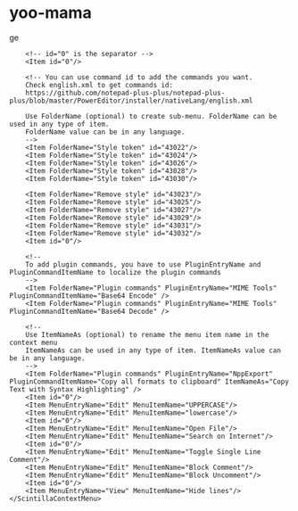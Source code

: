 # yoo-mama
ge
<?xml version="1.0" encoding="UTF-8" ?>
<!--
By modifying this file, you can customize your context menu popuped as right clicking on the edit zone.
It may be more convinient to access to your frequent used commands via context menu than via the top menu.

Please check "How to Customize the Context Menu" on:
http://docs.notepad-plus-plus.org/index.php/Context_Menu
-->
<NotepadPlus>
    <ScintillaContextMenu>
		<!-- 
		Use MenuEntryName and MenuItemName to localize your commands to add. 
		The values should be in English but not in translated language.
		(You can set Notepad++ language back to English from Preferences dialog via menu "Settings->Preferences...")
		-->
        <Item MenuEntryName="Edit" MenuItemName="Cut"/>
        <Item MenuEntryName="Edit" MenuItemName="Copy"/>
        <Item MenuEntryName="Edit" MenuItemName="Paste"/>
        <Item MenuEntryName="Edit" MenuItemName="Delete"/>
        <Item MenuEntryName="Edit" MenuItemName="Select all"/>
        <Item MenuEntryName="Edit" MenuItemName="Begin/End Select"/>
		
		<!-- id="0" is the separator -->
        <Item id="0"/>
		
		<!-- You can use command id to add the commands you want. 
		Check english.xml to get commands id:
		https://github.com/notepad-plus-plus/notepad-plus-plus/blob/master/PowerEditor/installer/nativeLang/english.xml
		
		Use FolderName (optional) to create sub-menu. FolderName can be used in any type of item.
		FolderName value can be in any language.
		-->
        <Item FolderName="Style token" id="43022"/>
        <Item FolderName="Style token" id="43024"/>
        <Item FolderName="Style token" id="43026"/>
        <Item FolderName="Style token" id="43028"/>
        <Item FolderName="Style token" id="43030"/>
		
        <Item FolderName="Remove style" id="43023"/>
        <Item FolderName="Remove style" id="43025"/>
        <Item FolderName="Remove style" id="43027"/>
        <Item FolderName="Remove style" id="43029"/>
        <Item FolderName="Remove style" id="43031"/>
        <Item FolderName="Remove style" id="43032"/>
        <Item id="0"/>
		
		<!--
		To add plugin commands, you have to use PluginEntryName and PluginCommandItemName to localize the plugin commands
		-->
		<Item FolderName="Plugin commands" PluginEntryName="MIME Tools" PluginCommandItemName="Base64 Encode" />
        <Item FolderName="Plugin commands" PluginEntryName="MIME Tools" PluginCommandItemName="Base64 Decode" />
		
		<!--
		Use ItemNameAs (optional) to rename the menu item name in the context menu 
		ItemNameAs can be used in any type of item. ItemNameAs value can be in any language.
		-->
        <Item FolderName="Plugin commands" PluginEntryName="NppExport" PluginCommandItemName="Copy all formats to clipboard" ItemNameAs="Copy Text with Syntax Highlighting" />
        <Item id="0"/>
        <Item MenuEntryName="Edit" MenuItemName="UPPERCASE"/>
        <Item MenuEntryName="Edit" MenuItemName="lowercase"/>
        <Item id="0"/>
        <Item MenuEntryName="Edit" MenuItemName="Open File"/>
        <Item MenuEntryName="Edit" MenuItemName="Search on Internet"/>
        <Item id="0"/>
        <Item MenuEntryName="Edit" MenuItemName="Toggle Single Line Comment"/>
        <Item MenuEntryName="Edit" MenuItemName="Block Comment"/>
        <Item MenuEntryName="Edit" MenuItemName="Block Uncomment"/>
        <Item id="0"/>
        <Item MenuEntryName="View" MenuItemName="Hide lines"/>
    </ScintillaContextMenu>
</NotepadPlus>
